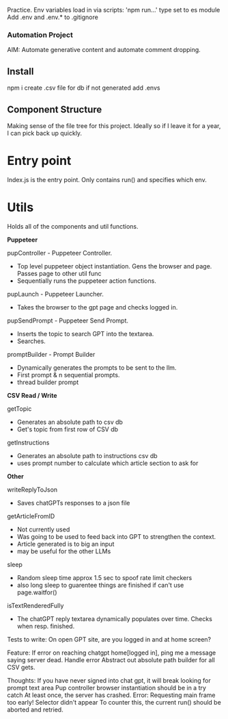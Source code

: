 Practice.
Env variables load in via scripts:
'npm run...'
type set to es module
Add  .env and .env.* to .gitignore

### Automation Project

AIM: Automate generative content and automate comment dropping.

## Install

npm i
create .csv file for db if not generated
add .envs

## Component Structure

Making sense of the file tree for this project.
Ideally so if I leave it for a year, I can pick back up quickly.

# Entry point

Index.js is the entry point. Only contains run() and specifies which env.

# Utils

Holds all of the components and util functions.

__Puppeteer__

pupController - Puppeteer Controller.
* Top level puppeteer object instantiation. Gens the browser and page. Passes page to other util func
* Sequentially runs the puppeteer action functions.

pupLaunch - Puppeteer Launcher.
* Takes the browser to the gpt page and checks logged in.

pupSendPrompt - Puppeteer Send Prompt.
* Inserts the topic to search GPT into the textarea.
* Searches.

promptBuilder - Prompt Builder
* Dynamically generates the prompts to be sent to the llm.
* First prompt & n sequential prompts.
* thread builder prompt

__CSV Read / Write__

getTopic
* Generates an absolute path to csv db
* Get's topic from first row of CSV db

getInstructions
* Generates an absolute path to instructions csv db
* uses prompt number to calculate which article section to ask for
  
__Other__

writeReplyToJson
* Saves chatGPTs responses to a json file

getArticleFromID
* Not currently used
* Was going to be used to feed back into GPT to strengthen the context.
* Article generated is to big an input
* may be useful for the other LLMs

sleep
* Random sleep time approx 1.5 sec to spoof rate limit checkers
* also long sleep to guarentee things are finished if can't use page.waitfor()

isTextRenderedFully
* The chatGPT reply textarea dynamically populates over time. Checks when resp. finished.

Tests to write:
On open GPT site, are you logged in and at home screen?

Feature:
If error on reaching chatgpt home[logged in], ping me a message saying server dead. Handle error
Abstract out absolute path builder for all CSV gets.


Thoughts:
If you have never signed into chat gpt, it will break looking for prompt text area
Pup controller browser instantiation should be in a try catch
At least once, the server has crashed. Error: Requesting main frame too early! Selector didn't appear
To counter this, the current run() should be aborted and retried.


